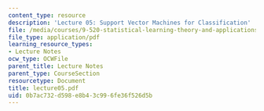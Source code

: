 ```yaml
---
content_type: resource
description: 'Lecture 05: Support Vector Machines for Classification'
file: /media/courses/9-520-statistical-learning-theory-and-applications-spring-2003/0b7ac732d598e8b43c996fe36f526d5b_lecture05.pdf
file_type: application/pdf
learning_resource_types:
- Lecture Notes
ocw_type: OCWFile
parent_title: Lecture Notes
parent_type: CourseSection
resourcetype: Document
title: lecture05.pdf
uid: 0b7ac732-d598-e8b4-3c99-6fe36f526d5b
---
```

